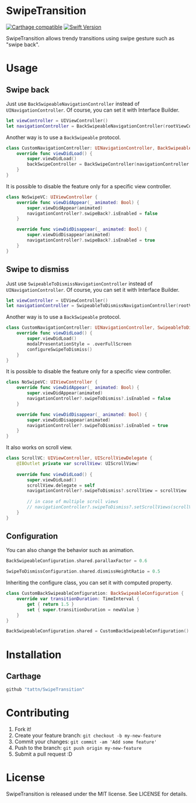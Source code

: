 SwipeTransition
===

[![Carthage compatible](https://img.shields.io/badge/Carthage-compatible-4BC51D.svg?style=flat)](https://github.com/Carthage/Carthage)
[![Swift Version](https://img.shields.io/badge/Swift-4-F16D39.svg)](https://developer.apple.com/swift)

SwipeTransition allows trendy transitions using swipe gesture such as "swipe back".

# Usage

## Swipe back

Just use `BackSwipeableNavigationController` instead of `UINavigationController`. Of course, you can set it with Interface Builder.

```swift
let viewController = UIViewController()
let navigationController = BackSwipeableNavigationController(rootViewControlelr: viewController)
````

Another way is to use a `BackSwipeable` protocol.

```swift
class CustomNavigationController: UINavigationController, BackSwipeable {
    override func viewDidLoad() {
        super.viewDidLoad()
        backSwipeController = BackSwipeController(navigationController: self)
    }
}
```

It is possible to disable the feature only for a specific view controller.

```swift
class NoSwipeVC: UIViewController {
    override func viewDidAppear(_ animated: Bool) {
        super.viewDidAppear(animated)
        navigationController?.swipeBack?.isEnabled = false
    }

    override func viewDidDisappear(_ animated: Bool) {
        super.viewDidDisappear(animated)
        navigationController?.swipeBack?.isEnabled = true
    }
}
```

## Swipe to dismiss

Just use `SwipeableToDismissNavigationController` instead of `UINavigationController`. Of course, you can set it with Interface Builder.

```swift
let viewController = UIViewController()
let navigationController = SwipeableToDismissNavigationController(rootViewControlelr: viewController)
````

Another way is to use a `BackSwipeable` protocol.

```swift
class CustomNavigationController: UINavigationController, SwipeableToDismiss {
    override func viewDidLoad() {
        super.viewDidLoad()
        modalPresentationStyle = .overFullScreen
        configureSwipeToDismiss()
    }
}
```

It is possible to disable the feature only for a specific view controller.

```swift
class NoSwipeVC: UIViewController {
    override func viewDidAppear(_ animated: Bool) {
        super.viewDidAppear(animated)
        navigationController?.swipeToDismiss?.isEnabled = false
    }

    override func viewDidDisappear(_ animated: Bool) {
        super.viewDidDisappear(animated)
        navigationController?.swipeToDismiss?.isEnabled = true
    }
}
```

It also works on scroll view.

```swift
class ScrollVC: UIViewController, UIScrollViewDelegate {
    @IBOutlet private var scrollView: UIScrollView!
    
    override func viewDidLoad() {
        super.viewDidLoad()
        scrollView.delegate = self
        navigationController?.swipeToDismiss?.scrollView = scrollView
        
        // in case of multiple scroll views
        // navigationController?.swipeToDismiss?.setScrollViews(scrollViews)
    }
}
```

## Configuration

You can also change the behavior such as animation.

```swift
BackSwipeableConfiguration.shared.parallaxFactor = 0.6

SwipeToDismissConfiguration.shared.dismissHeightRatio = 0.5
```

Inheriting the configure class, you can set it with computed property.

```swift
class CustomBackSwipeableConfiguration: BackSwipeableConfiguration {
    override var transitionDuration: TimeInterval {
        get { return 1.5 }
        set { super.transitionDuration = newValue }
    }
}

BackSwipeableConfiguration.shared = CustomBackSwipeableConfiguration()
```


# Installation

## Carthage

```ruby
github "tattn/SwipeTransition"
```


# Contributing

1. Fork it!
2. Create your feature branch: `git checkout -b my-new-feature`
3. Commit your changes: `git commit -am 'Add some feature'`
4. Push to the branch: `git push origin my-new-feature`
5. Submit a pull request :D

# License

SwipeTransition is released under the MIT license. See LICENSE for details.
